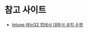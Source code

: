 # 참고 사이트

- [Intune Win32 앱에서 대화식 설치 수행](https://qiita.com/DeviceManager/items/d026406fcbfce20e2f77)


